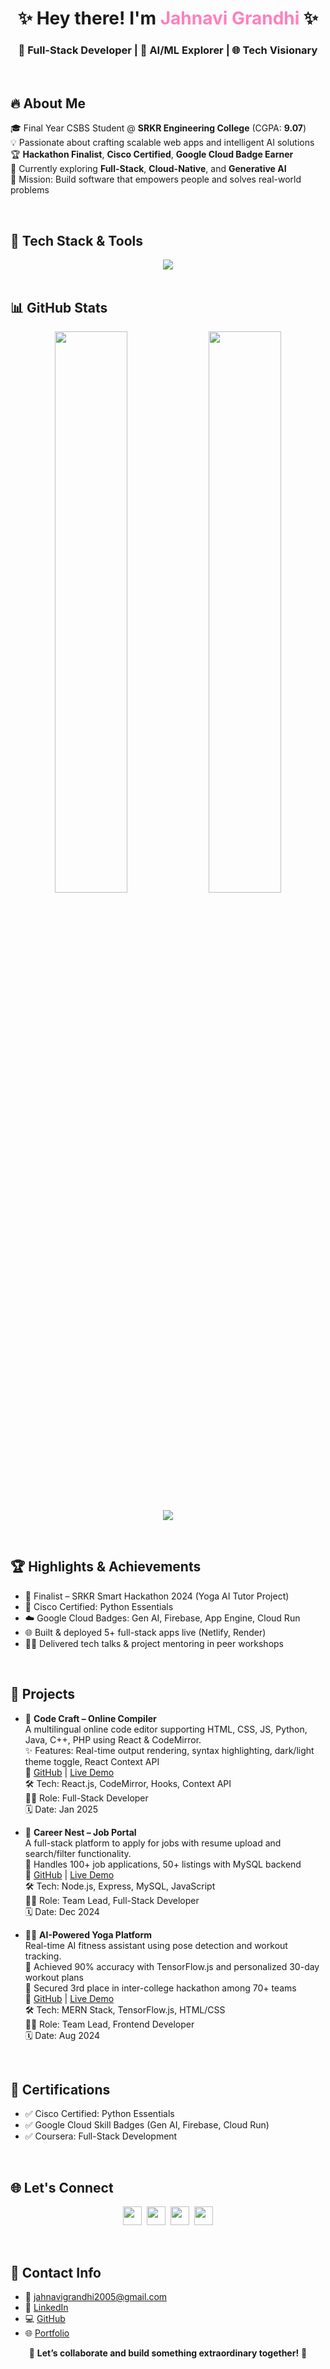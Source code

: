 <h1 align="center">✨ Hey there! I'm <span style="color:#ff80bf;">Jahnavi Grandhi</span> ✨</h1>
<h3 align="center">🚀 Full-Stack Developer | 🤖 AI/ML Explorer | 🌐 Tech Visionary</h3>

<br />


## 🔥 About Me

🎓 Final Year CSBS Student @ **SRKR Engineering College** (CGPA: **9.07**)  
💡 Passionate about crafting scalable web apps and intelligent AI solutions  
🏆 **Hackathon Finalist**, **Cisco Certified**, **Google Cloud Badge Earner**  
🌱 Currently exploring **Full-Stack**, **Cloud-Native**, and **Generative AI**  
🎯 Mission: Build software that empowers people and solves real-world problems  



<br />

## 🧰 Tech Stack & Tools

<div align="center">
  <img src="https://skillicons.dev/icons?i=html,css,js,react,tailwind,nodejs,express,mysql,mongodb,python,git,github,figma,postman" />
</div>




<br />



## 📊 GitHub Stats

<p align="center">
  <img src="https://github-readme-stats.vercel.app/api?username=jahnavi-j9&show_icons=true&theme=tokyonight&hide_border=true&count_private=true" width="48%" />
  <img src="https://streak-stats.demolab.com/?user=jahnavi-j9&theme=tokyonight&hide_border=true" width="48%" />
</p>

<p align="center">
  <img src="https://github-readme-activity-graph.vercel.app/graph?username=jahnavi-j9&theme=tokyo-night&area=true&hide_border=true" />
</p>



<br />

## 🏆 Highlights & Achievements

- 🥇 Finalist – SRKR Smart Hackathon 2024 (Yoga AI Tutor Project)  
- 📜 Cisco Certified: Python Essentials  
- ☁️ Google Cloud Badges: Gen AI, Firebase, App Engine, Cloud Run  
- 🌐 Built & deployed 5+ full-stack apps live (Netlify, Render)  
- 👩‍🏫 Delivered tech talks & project mentoring in peer workshops  


<br />

## 🧪 Projects

- 🔧 **Code Craft – Online Compiler**  
  A multilingual online code editor supporting HTML, CSS, JS, Python, Java, C++, PHP using React & CodeMirror.  
  ✨ Features: Real-time output rendering, syntax highlighting, dark/light theme toggle, React Context API  
  🔗 [GitHub](https://github.com/jahnavi-j9/Code-Craft) | [Live Demo](https://code-craft-compiler.netlify.app/)  
  🛠️ Tech: React.js, CodeMirror, Hooks, Context API  
  👩‍💻 Role: Full-Stack Developer  
  🗓️ Date: Jan 2025

- 💼 **Career Nest – Job Portal**  
  A full-stack platform to apply for jobs with resume upload and search/filter functionality.  
  🚀 Handles 100+ job applications, 50+ listings with MySQL backend  
  🔗 [GitHub](https://github.com/jahnavi-j9/CarrerNest) | [Live Demo](https://carrer-nest.netlify.app/)  
  🛠️ Tech: Node.js, Express, MySQL, JavaScript  
  👩‍💻 Role: Team Lead, Full-Stack Developer  
  🗓️ Date: Dec 2024

- 🧘‍♀️ **AI-Powered Yoga Platform**  
  Real-time AI fitness assistant using pose detection and workout tracking.  
  🧠 Achieved 90% accuracy with TensorFlow.js and personalized 30-day workout plans  
  🥉 Secured 3rd place in inter-college hackathon among 70+ teams  
  🔗 [GitHub](https://github.com/jahnavi-j9/ai_yoga_tutor) | [Live Demo](https://aiyogatutor.netlify.app/)  
  🛠️ Tech: MERN Stack, TensorFlow.js, HTML/CSS  
  👩‍💻 Role: Team Lead, Frontend Developer  
  🗓️ Date: Aug 2024



<br />

## 🧩 Certifications

- ✅ Cisco Certified: Python Essentials  
- ✅ Google Cloud Skill Badges (Gen AI, Firebase, Cloud Run)  
- ✅ Coursera: Full-Stack Development



<br />

## 🌐 Let's Connect

<p align="center">
  <a href="mailto:jahnavigrandhi2005@gmail.com"><img src="https://img.icons8.com/color/48/000000/gmail--v1.png" width="30"/></a>&nbsp;
  <a href="https://www.linkedin.com/in/jahnavi-grandhi-a74a042a1/"><img src="https://img.icons8.com/color/48/000000/linkedin.png" width="30"/></a>&nbsp;
  <a href="https://github.com/jahnavi-j9"><img src="https://img.icons8.com/ios-glyphs/48/000000/github.png" width="30"/></a>&nbsp;
  <a href="https://jahnavi-portfolio-website.netlify.app/"><img src="https://img.icons8.com/fluency/48/000000/domain.png" width="30"/></a>
</p>


<br />

## 📱 Contact Info

- 📧 [jahnavigrandhi2005@gmail.com](mailto:jahnavigrandhi2005@gmail.com)  
- 💼 [LinkedIn](https://www.linkedin.com/in/jahnavi-grandhi-a74a042a1/)  
- 💻 [GitHub](https://github.com/jahnavi-j9)  
- 🌐 [Portfolio](https://jahnavi-portfolio-website.netlify.app)  


<p align="center">
  🌟 <strong>Let’s collaborate and build something extraordinary together!</strong> 🌟
</p>

